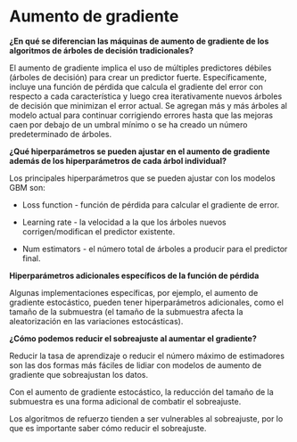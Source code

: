 # Aumento de gradiente

**¿En qué se diferencian las máquinas de aumento de gradiente de los algoritmos de árboles de decisión tradicionales?**

El aumento de gradiente implica el uso de múltiples predictores débiles (árboles de decisión) para crear un predictor fuerte. Específicamente, incluye una función de pérdida que calcula el gradiente del error con respecto a cada característica y luego crea iterativamente nuevos árboles de decisión que minimizan el error actual. Se agregan más y más árboles al modelo actual para continuar corrigiendo errores hasta que las mejoras caen por debajo de un umbral mínimo o se ha creado un número predeterminado de árboles.

**¿Qué hiperparámetros se pueden ajustar en el aumento de gradiente además de los hiperparámetros de cada árbol individual?**

Los principales hiperparámetros que se pueden ajustar con los modelos GBM son:

- Loss function - función de pérdida para calcular el gradiente de error.

- Learning rate - la velocidad a la que los árboles nuevos corrigen/modifican el predictor existente.

- Num estimators - el número total de árboles a producir para el predictor final.

**Hiperparámetros adicionales específicos de la función de pérdida**

Algunas implementaciones específicas, por ejemplo, el aumento de gradiente estocástico, pueden tener hiperparámetros adicionales, como el tamaño de la submuestra (el tamaño de la submuestra afecta la aleatorización en las variaciones estocásticas).

**¿Cómo podemos reducir el sobreajuste al aumentar el gradiente?**

Reducir la tasa de aprendizaje o reducir el número máximo de estimadores son las dos formas más fáciles de lidiar con modelos de aumento de gradiente que sobreajustan los datos.

Con el aumento de gradiente estocástico, la reducción del tamaño de la submuestra es una forma adicional de combatir el sobreajuste.

Los algoritmos de refuerzo tienden a ser vulnerables al sobreajuste, por lo que es importante saber cómo reducir el sobreajuste.
